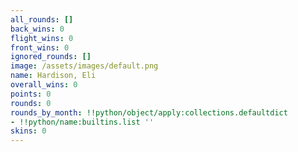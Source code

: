 ```yaml
---
all_rounds: []
back_wins: 0
flight_wins: 0
front_wins: 0
ignored_rounds: []
image: /assets/images/default.png
name: Hardison, Eli
overall_wins: 0
points: 0
rounds: 0
rounds_by_month: !!python/object/apply:collections.defaultdict
- !!python/name:builtins.list ''
skins: 0
---
```

